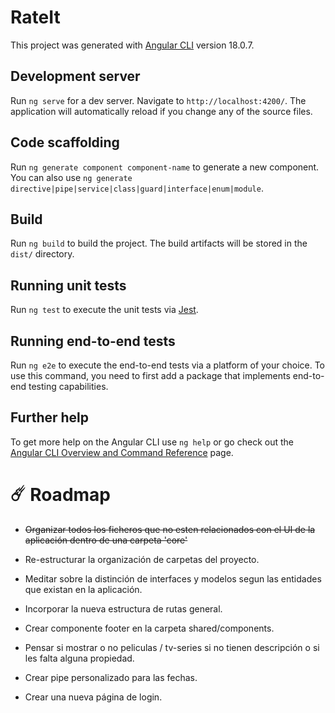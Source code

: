 # RateIt

This project was generated with [Angular CLI](https://github.com/angular/angular-cli) version 18.0.7.

## Development server

Run `ng serve` for a dev server. Navigate to `http://localhost:4200/`. The application will automatically reload if you change any of the source files.

## Code scaffolding

Run `ng generate component component-name` to generate a new component. You can also use `ng generate directive|pipe|service|class|guard|interface|enum|module`.

## Build

Run `ng build` to build the project. The build artifacts will be stored in the `dist/` directory.

## Running unit tests

Run `ng test` to execute the unit tests via [Jest](https://github.com/jestjs/jest).

## Running end-to-end tests

Run `ng e2e` to execute the end-to-end tests via a platform of your choice. To use this command, you need to first add a package that implements end-to-end testing capabilities.

## Further help

To get more help on the Angular CLI use `ng help` or go check out the [Angular CLI Overview and Command Reference](https://angular.dev/tools/cli) page.

# ☄️ Roadmap

- ~~Organizar todos los ficheros que no esten relacionados con el UI de la aplicación dentro de una carpeta 'core'~~

- Re-estructurar la organización de carpetas del proyecto.

- Meditar sobre la distinción de interfaces y modelos segun las entidades que existan en la aplicación.

- Incorporar la nueva estructura de rutas general.

- Crear componente footer en la carpeta shared/components.

- Pensar si mostrar o no peliculas / tv-series si no tienen descripción o si les falta alguna propiedad.

- Crear pipe personalizado para las fechas.

- Crear una nueva página de login.